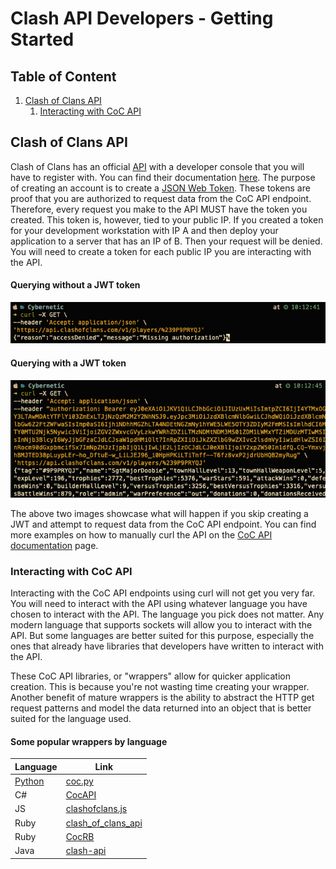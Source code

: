 # Clash API Developers - Getting Started
## Table of Content
1. [Clash of Clans API](#1)
   1. [Interacting with CoC API](#1.1)

## Clash of Clans API <a name="1"></a>
Clash of Clans has an official [API](https://developer.clashofclans.com/#/) with a developer console that you will 
have to register with. You can find their documentation [here](https://developer.clashofclans.com/#/documentation). 
The purpose of creating an account is to create a [JSON Web Token](https://jwt.io/introduction). 
These tokens are proof that you are authorized to request data from the CoC API endpoint. 
Therefore, every request you make to the API MUST have the token you created. 
This token is, however, tied to your public IP. If you created a token for your development workstation with IP A 
and then deploy your application to a server that has an IP of B. Then your request will be denied. 
You will need to create a token for each public IP you are interacting with the API. 

#### Querying without a JWT token
![With not JWT](images/img_getting_started/01_curl_no_jwt.png)
#### Querying with a JWT token
![With JWT](images/img_getting_started/02_curl_with_jwt.png)

The above two images showcase what will happen if you skip creating a JWT and attempt to request data from the 
CoC API endpoint. You can find more examples on how to manually curl the API on the 
[CoC API documentation](https://developer.clashofclans.com/#/documentation) page.

### Interacting with CoC API <a name="1.1"></a>
Interacting with the CoC API endpoints using curl will not get you very far. 
You will need to interact with the API using whatever language you have chosen to interact with the API. 
The language you pick does not matter. Any modern language that supports sockets will allow you to interact with the API. 
But some languages are better suited for this purpose, especially the ones that already have libraries that 
developers have written to interact with the API. 

These CoC API libraries, or "wrappers" allow for quicker application creation. 
This is because you're not wasting time creating your wrapper. 
Another benefit of mature wrappers is the ability to abstract the HTTP get request patterns and model the data 
returned into an object that is better suited for the language used. 

#### Some popular wrappers by language
| Language                                                   | Link                                                                 | 
|------------------------------------------------------------|----------------------------------------------------------------------| 
| [Python](getting_started_subdir/getting_started_python.md) | [coc.py](https://cocpy.readthedocs.io/en/latest/)                    | 
| C#                                                         | [CocAPI](https://github.com/devhl-labs/CocApi)                       |
| JS                                                         | [clashofclans.js](https://github.com/clashperk/clashofclans.js)      |
| Ruby                                                       | [clash_of_clans_api](https://github.com/expeehaa/clash_of_clans_api) |
| Ruby                                                       | [CocRB](https://github.com/Lycoon/clash-api)                         |
| Java                                                       | [clash-api](https://github.com/Lycoon/clash-api)                     
